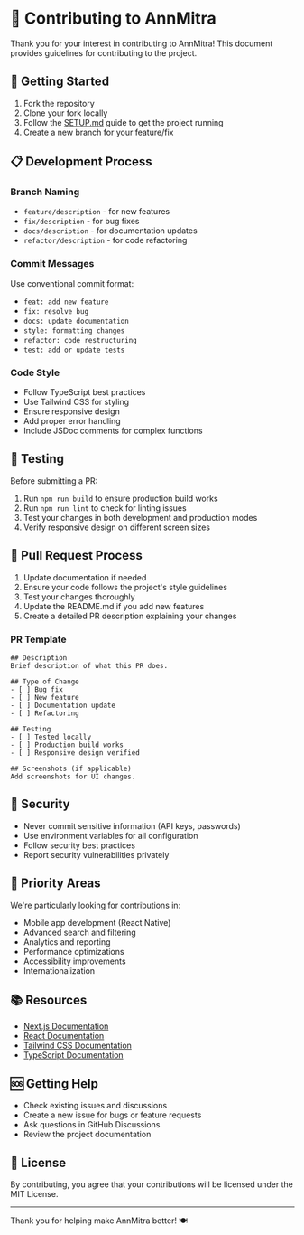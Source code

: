 # 🤝 Contributing to AnnMitra

Thank you for your interest in contributing to AnnMitra! This document provides guidelines for contributing to the project.

## 🚀 Getting Started

1. Fork the repository
2. Clone your fork locally
3. Follow the [SETUP.md](./SETUP.md) guide to get the project running
4. Create a new branch for your feature/fix

## 📋 Development Process

### Branch Naming
- `feature/description` - for new features
- `fix/description` - for bug fixes
- `docs/description` - for documentation updates
- `refactor/description` - for code refactoring

### Commit Messages
Use conventional commit format:
- `feat: add new feature`
- `fix: resolve bug`
- `docs: update documentation`
- `style: formatting changes`
- `refactor: code restructuring`
- `test: add or update tests`

### Code Style
- Follow TypeScript best practices
- Use Tailwind CSS for styling
- Ensure responsive design
- Add proper error handling
- Include JSDoc comments for complex functions

## 🧪 Testing

Before submitting a PR:
1. Run `npm run build` to ensure production build works
2. Run `npm run lint` to check for linting issues
3. Test your changes in both development and production modes
4. Verify responsive design on different screen sizes

## 📝 Pull Request Process

1. Update documentation if needed
2. Ensure your code follows the project's style guidelines
3. Test your changes thoroughly
4. Update the README.md if you add new features
5. Create a detailed PR description explaining your changes

### PR Template
```
## Description
Brief description of what this PR does.

## Type of Change
- [ ] Bug fix
- [ ] New feature
- [ ] Documentation update
- [ ] Refactoring

## Testing
- [ ] Tested locally
- [ ] Production build works
- [ ] Responsive design verified

## Screenshots (if applicable)
Add screenshots for UI changes.
```

## 🚨 Security

- Never commit sensitive information (API keys, passwords)
- Use environment variables for all configuration
- Follow security best practices
- Report security vulnerabilities privately

## 🎯 Priority Areas

We're particularly looking for contributions in:
- Mobile app development (React Native)
- Advanced search and filtering
- Analytics and reporting
- Performance optimizations
- Accessibility improvements
- Internationalization

## 📚 Resources

- [Next.js Documentation](https://nextjs.org/docs)
- [React Documentation](https://react.dev)
- [Tailwind CSS Documentation](https://tailwindcss.com/docs)
- [TypeScript Documentation](https://www.typescriptlang.org/docs)

## 🆘 Getting Help

- Check existing issues and discussions
- Create a new issue for bugs or feature requests
- Ask questions in GitHub Discussions
- Review the project documentation

## 📄 License

By contributing, you agree that your contributions will be licensed under the MIT License.

---

Thank you for helping make AnnMitra better! 🍽️
